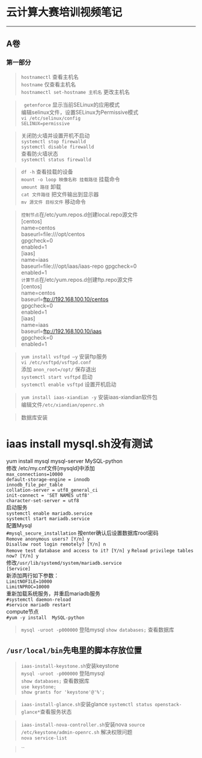 # 云计算大赛培训视频笔记


----------


## A卷
### 第一部分
> `hostnamectl`       查看主机名  
> `hostname`    仅查看主机名  
> `hostnamectl set-hostname 主机名` 更改主机名

> ` getenforce` 显示当前SELinux的应用模式   
> 编辑selinux文件，设置SELinux为Permissive模式  
`vi /etc/selinux/config`  
`SELINUX=permissive`

> 关闭防火墙并设置开机不启动  
>`systemctl stop firewalld`  
`systemctl disable firewalld`  
> 查看防火墙状态  
> `systemctl status firewalld`

> `df -h`     查看挂载的设备  
> `mount -o loop 映像名称 挂载路径` 挂载命令  
>`umount 路径` 卸载  
>`cat 文件路径` 把文件输出到显示器  
> `mv 源文件 目标文件` 移动命令 

> `控制节点`在/etc/yum.repos.d创建local.repo源文件  
[centos]  
name=centos  
baseurl=file:///opt/centos  
gpgcheck=0  
enabled=1  
[iaas]  
name=iaas  
baseurl=file:///opt/iaas/iaas-repo
gpgcheck=0  
enabled=1  
> `计算节点`在/etc/yum.repos.d创建ftp.repo源文件  
[centos]  
name=centos  
baseurl=ftp://192.168.100.10/centos  
gpgcheck=0  
enabled=1  
[iaas]  
name=iaas  
baseurl=ftp://192.168.100.10/iaas  
gpgcheck=0  
enabled=1  

> `yum install vsftpd –y` 安装ftp服务  
> `vi /etc/vsftpd/vsftpd.conf`  
> 添加 `anon_root=/opt/` 保存退出  
> `systemctl start vsftpd` 启动  
> `systemctl enable vsftpd` 设置开机启动  

> `yum install iaas-xiandian -y` 安装iaas-xiandian软件包  
> 编辑文件`/etc/xiandian/openrc.sh`

> 数据库安装  
# iaas install mysql.sh没有测试  
yum install  mysql  mysql-server MySQL-python  
修改 /etc/my.cnf文件[mysqld]中添加  
`max_connections=10000`  
`default-storage-engine = innodb`  
`innodb_file_per_table`  
`collation-server = utf8_general_ci`  
`init-connect = 'SET NAMES utf8'`  
`character-set-server = utf8`  
启动服务  
`systemctl enable mariadb.service`  
`systemctl start mariadb.service`  
配置Mysql  
`#mysql_secure_installation` 
按enter确认后设置数据库root密码  
`Remove anonymous users? [Y/n] y`     
`Disallow root login remotely? [Y/n] n`   
`Remove test database and access to it? [Y/n] y` 
`Reload privilege tables now? [Y/n] y`  
修改`/usr/lib/systemd/system/mariadb.service`  
`[Service]`  
新添加两行如下参数：  
`LimitNOFILE=10000`  
`LimitNPROC=10000`    
重新加载系统服务，并重启mariadb服务  
`#systemctl daemon-reload`  
`#service mariadb restart`  
compute节点  
`#yum -y install  MySQL-python`  

> `mysql -uroot -p000000` 登陆mysql
> `show databases;` 查看数据库    

##  `/usr/local/bin`先电里的脚本存放位置

> `iaas-install-keystone.sh`安装keystone  
> `mysql -uroot -p000000` 登陆mysql  
> `show databases;` 查看数据库   
> `use keystone;`  
> `show grants for 'keystone'@'%';`

> `iaas-install-glance.sh`安装glance
> `systemctl status openstack-glance*`查看服务状态  

> `iaas-install-nova-controller.sh`安装nova
> `source  /etc/keystone/admin-openrc.sh`  解决权限问题  
> `nova service-list`

> ``

